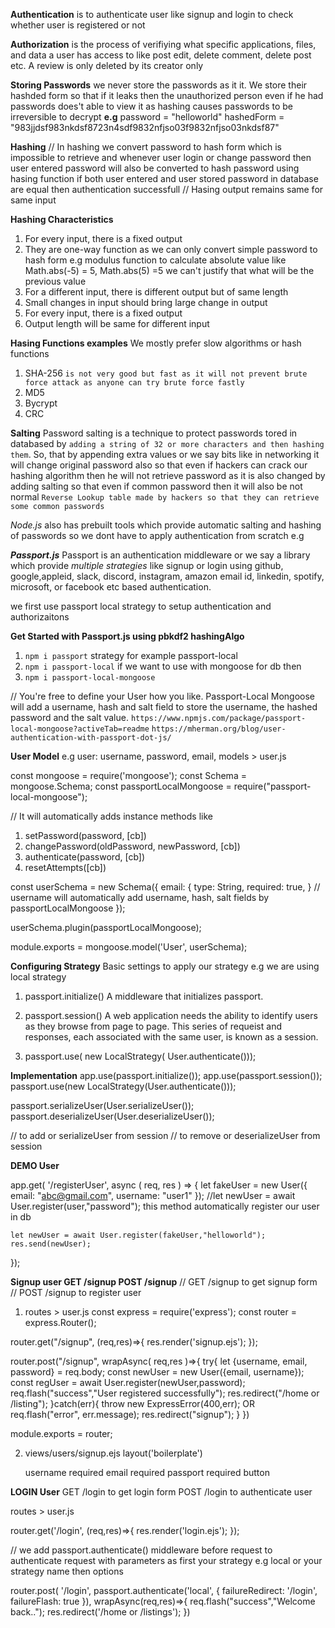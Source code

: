  **Authentication**
 is to authenticate user like signup and login to check whether user is registered or not

 **Authorization** is the process of verifiying what specific applications, files, and data a user has access to
 like post edit, delete comment, delete post etc. A review is only deleted by its creator only

 **Storing Passwords**
 we never store the passwords as it it. We store their hashded form so that if it leaks then the unauthorized person even if he had passwords does't able to view it as hashing causes passwords to be irreversible to decrypt 
 **e.g**
 password = "helloworld"
 hashedForm = "983jjdsf983nkdsf8723n4sdf9832nfjso03f9832nfjso03nkdsf87"

 **Hashing**
// In hashing we convert password to hash form which is impossible to retrieve and whenever user login or change password then user entered password will also be converted to hash password using hasing function if both user entered and user stored password in database are equal then authentication successfull
// Hasing output remains same for same input

**Hashing Characteristics**
1. For every input, there is a fixed output
2. They are one-way function as we can only convert simple   password to hash form  e.g modulus function to calculate absolute value like Math.abs(-5) = 5, Math.abs(5) =5 we can't justify that what will be the previous value 
3. For a different input, there is different output but of same length
4. Small changes in input should bring large change in output
5. For every input, there is a fixed output
6. Output length will be same for different input

**Hasing Functions examples**
We mostly prefer slow algorithms or hash functions
1. SHA-256 `is not very good but fast as it will not prevent brute force attack as anyone can try brute force fastly `
2. MD5
3. Bycrypt
4. CRC

**Salting**
Password salting is a technique to protect passwords tored in databased by `adding a string of 32 or more characters and then hashing them`.
So, that by appending extra values or we say bits like in networking it will change original password also so that even if hackers can crack our hashing algorithm then he will not retrieve password as it is also changed by adding salting so that even if common password then it will also be not normal
`Reverse Lookup table made by hackers so that they can retrieve some common passwords`

*Node.js* also has prebuilt tools which provide automatic salting and hashing of passwords so we dont have to apply authentication from scratch e.g 

***Passport.js***
Passport is an authentication middleware or we say a library which provide 
*multiple strategies*
like signup or login using
github, google,appleid, slack, discord, instagram, amazon email id, linkedin, spotify, microsoft, or facebook etc based authentication.

we first use passport local strategy to setup authentication and authorizaitons

**Get Started with Passport.js using pbkdf2 hashingAlgo**
1. `npm i passport`
strategy for example passport-local
2. `npm i passport-local`
if we want to use with mongoose for db then
3. `npm i passport-local-mongoose`

// You're free to define your User how you like. Passport-Local Mongoose will add a username, hash and salt field to store the username, the hashed password and the salt value.
`https://www.npmjs.com/package/passport-local-mongoose?activeTab=readme`
`https://mherman.org/blog/user-authentication-with-passport-dot-js/`


**User Model**
e.g 
user: username, password, email,
 models > user.js 

const mongoose = require('mongoose');
const Schema = mongoose.Schema;
const passportLocalMongoose = require("passport-local-mongoose");

// It will automatically adds instance methods like
1. setPassword(password, [cb])
2. changePassword(oldPassword, newPassword, [cb])
3. authenticate(password, [cb])
4. resetAttempts([cb])


const userSchema = new Schema({
  email: {
    type: String,
    required: true, 
  }  // username will automatically add username, hash, salt fields  by passportLocalMongoose
});

userSchema.plugin(passportLocalMongoose);

module.exports = mongoose.model('User', userSchema);

**Configuring Strategy**
Basic settings to apply our strategy e.g we are using local strategy

1. passport.initialize()
A middleware that initializes passport.

2. passport.session()
A web application needs the ability to identify users as they browse from page to page. This series of requeist and responses, each associated with the same user, is known as a session.

3. passport.use( new LocalStrategy( User.authenticate()));

**Implementation**
app.use(passport.initialize());
app.use(passport.session());
passport.use(new LocalStrategy(User.authenticate()));

passport.serializeUser(User.serializeUser()); 
passport.deserializeUser(User.deserializeUser()); 

// to add or serializeUser from session
// to remove or deserializeUser from session


**DEMO User**

app.get( '/registerUser', async ( req, res ) => {
  let fakeUser = new User({ 
    email: "abc@gmail.com",
    username: "user1"
    });
//let newUser = await User.register(user,"password");
this method automatically register our user in db

    let newUser = await User.register(fakeUser,"helloworld");
    res.send(newUser);
});

**Signup user GET /signup POST /signup**
// GET /signup to get signup form
// POST /signup to register user 

1. routes > user.js
const express = require('express');
const router = express.Router();

router.get("/signup", (req,res)=>{
  res.render('signup.ejs');
});

router.post("/signup", wrapAsync( req,res )=>{
  try{
  let {username, email, password} = req.body;
  const newUser = new User({email, username});
  const regUser = await User.register(newUser,password);
  req.flash("success","User registered successfully");
  res.redirect("/home or /listing");
  }catch(err){
    throw new ExpressError(400,err); 
    OR
    req.flash("error", err.message);
    res.redirect("signup");
  }
})

module.exports = router;

2. views/users/signup.ejs
layout('boilerplate')

    <form action="/signup" method="POST" class="needs-validation" novalidate>
    username required
    email    required
    passport required
    button

    </form>


**LOGIN User**
GET /login to get login form
POST /login to authenticate user

routes > user.js

router.get('/login', (req,res)=>{
  res.render('login.ejs');
});

// we add passport.authenticate() middleware before request to authenticate request with parameters as first your strategy e.g local or your strategy name  then options 

router.post(
  '/login',
  passport.authenticate('local', { failureRedirect: '/login', failureFlash: true }),
  wrapAsync(req,res)=>{
    req.flash("success","Welcome back..");
    res.redirect('/home or /listings');
  })